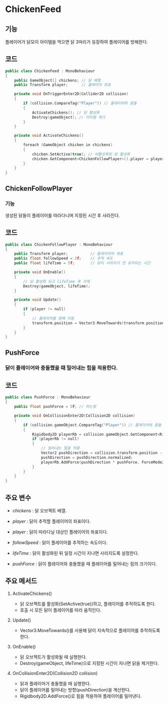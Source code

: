 # ChickenFeed
## 기능
플레이어가 닭모이 아이템을 먹으면 닭 3마리가 등장하여 플레이어를 방해한다.

## 코드
```C++
public class ChickenFeed : MonoBehaviour
{
    public GameObject[] chickens; // 닭 배열
    public Transform player;      // 플레이어 좌표

    private void OnTriggerEnter2D(Collider2D collision)
    {
        if (collision.CompareTag("Player")) // 플레이어와 충돌
        {
            ActivateChickens(); // 닭 활성화
            Destroy(gameObject); // 아이템 제거
        }
    }

    private void ActivateChickens()
    {
        foreach (GameObject chicken in chickens)
        {
            chicken.SetActive(true); // 비활성화된 닭 활성화
            chicken.GetComponent<ChickenFollowPlayer>().player = player; // 플레이어 추적
        }
    }
}
```

## ChickenFollowPlayer
### 기능
생성된 닭들이 플레이어를 따라다니며 지정된 시간 후 사라진다.

## 코드
```C++
public class ChickenFollowPlayer : MonoBehaviour
{
    public Transform player;          // 플레이어의 좌표
    public float followSpeed = 2f;    // 추적 속도
    public float lifeTime = 5f;       // 닭이 사라지기 전 유지되는 시간

    private void OnEnable()
    {
        // 닭 활성화 되고 lifeTime 후 삭제
        Destroy(gameObject, lifeTime);
    }

    private void Update()
    {
        if (player != null)
        {
            // 플레이어를 향해 이동
            transform.position = Vector3.MoveTowards(transform.position, player.position, followSpeed * Time.deltaTime);
        }
    }
}
```

## PushForce
### 닭이 플레이어와 충돌했을 때 밀어내는 힘을 적용한다.

## 코드
```C++
public class PushForce : MonoBehaviour
{
    public float pushForce = 5f; // 미는힘

    private void OnCollisionEnter2D(Collision2D collision)
    {
        if (collision.gameObject.CompareTag("Player")) // 플레이어와 충돌
        {
            Rigidbody2D playerRb = collision.gameObject.GetComponent<Rigidbody2D>();
            if (playerRb != null)
            {
                // 밀어내는 힘을 적용
                Vector2 pushDirection = collision.transform.position - transform.position;
                pushDirection = pushDirection.normalized;
                playerRb.AddForce(pushDirection * pushForce, ForceMode2D.Impulse);
            }
        }
    }
}
```

## 주요 변수
- *chickens* : 닭 오브젝트 배열.
- *player* : 닭이 추적할 플레이어의 좌표이다.

- *player* : 닭이 따라다닐 대상인 플레이어의 좌표이다.
- *followSpeed* : 닭이 플레이어를 추적하는 속도이다.
- *lifeTime* : 닭이 활성화된 뒤 일정 시간이 지나면 사라지도록 설정한다.

- *pushForce* : 닭이 플레이어와 충돌했을 때 플레이어를 밀어내는 힘의 크기이다.

## 주요 메서드
1. ActivateChickens()
    - 닭 오브젝트를 활성화(SetActive(true))하고, 플레이어를 추적하도록 한다.
    - 호출 시 모든 닭이 플레이어를 따라 움직인다.

2. Update()
    - Vector3.MoveTowards()를 사용해 닭이 지속적으로 플레이어를 추적하도록 한다.
3. OnEnable()
    - 닭 오브젝트가 활성화될 때 실행한다.
    - Destroy(gameObject, lifeTime)으로 지정된 시간이 지나면 닭을 제거한다.

4. OnCollisionEnter2D(Collision2D collision)
    - 닭과 플레이어가 충돌했을 때 실행한다.
    - 닭이 플레이어를 밀어내는 방향(pushDirection)을 계산한다.
    - Rigidbody2D.AddForce()로 힘을 적용하여 플레이어를 밀어낸다.
